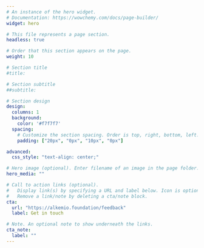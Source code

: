 ```yaml
---
# An instance of the hero widget.
# Documentation: https://wowchemy.com/docs/page-builder/
widget: hero

# This file represents a page section.
headless: true

# Order that this section appears on the page.
weight: 10

# Section title
#title: 

# Section subtitle
##subtitle: 

# Section design
design:
  columns: 1
  background:
    color: '#f7f7f7'
  spacing:
    # Customize the section spacing. Order is top, right, bottom, left.
    padding: ["20px", "0px", "10px", "0px"]

advanced:
  css_style: "text-align: center;"

# Hero image (optional). Enter filename of an image in the page folder.
hero_media: ""

# Call to action links (optional).
#   Display link(s) by specifying a URL and label below. Icon is optional for `cta`.
#   Remove a link/note by deleting a cta/note block.
cta:
  url: "https://alkemio.foundation/feedback"
  label: Get in touch

# Note. An optional note to show underneath the links.
cta_note:
  label: ""
---
```

